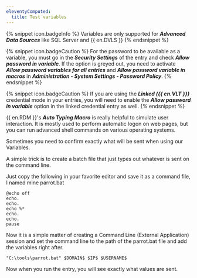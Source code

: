 ```yaml
---
eleventyComputed:
  title: Test variables
---
```

{% snippet icon.badgeInfo %}
Variables are only supported for ***Advanced Data Sources*** like SQL Server and {{ en.DVLS }}
{% endsnippet %}

{% snippet icon.badgeCaution %}
For the password to be available as a variable, you must go in the ***Security Settings*** of the entry and check ***Allow password in variable***.
If the option is greyed out, you need to activate ***Allow password variables for all entries*** and ***Allow password variable in macros*** in ***Administration - System Settings - Password Policy***.
{% endsnippet %}

{% snippet icon.badgeCaution %}
If you are using the ***Linked ({{ en.VLT }})*** credential mode in your entries, you will need to enable the ***Allow password in variable*** option in the linked credential entry as well.
{% endsnippet %}

{{ en.RDM }}'s ***Auto Typing Macro*** is really helpful to simulate user interaction. It is mostly used to perform automatic logon on web pages, but you can run advanced shell commands on various operating systems.

Sometimes you need to confirm exactly what will be sent when using our Variables.

A simple trick is to create a batch file that just types out whatever is sent on the command line.

Just copy the following in your favorite editor and save it as a command file, I named mine parrot.bat

```
@echo off  
echo.  
echo.  
echo %*  
echo.  
echo.  
pause  
```
Now it is a simple matter of creating a Command Line (External Application) session and set the command line to the path of the parrot.bat file and add the variables right after.  

`"C:\tools\parrot.bat" $DOMAIN$ $IP$ $USERNAME$`  

Now when you run the entry, you will see exactly what values are sent.
